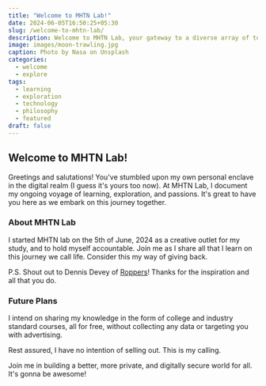 ```yaml
---
title: "Welcome to MHTN Lab!"
date: 2024-06-05T16:50:25+05:30
slug: /welcome-to-mhtn-lab/
description: Welcome to MHTN Lab, your gateway to a diverse array of topics, from cutting-edge technology to timeless philosophical musings.
image: images/moon-trawling.jpg
caption: Photo by Nasa on Unsplash
categories:
  - welcome
  - explore
tags:
  - learning 
  - exploration 
  - technology
  - philosophy
  - featured
draft: false
---
```


## Welcome to MHTN Lab!

Greetings and salutations! You've stumbled upon my own personal enclave in the digital realm (I guess it's yours too now). At MHTN Lab, I document my ongoing voyage of learning, exploration, and passions. It's great to have you here as we embark on this journey together.

### About MHTN Lab

I started MHTN lab on the 5th of June, 2024 as a creative outlet for my study, and to hold myself accountable. Join me as I share all that I learn on this journey we call life. Consider this my way of giving back.

P.S. Shout out to Dennis Devey of [Roppers](https://www.roppers.org)! Thanks for the inspiration and all that you do.

### Future Plans

I intend on sharing my knowledge in the form of college and industry standard courses, all for free, without collecting any data or targeting you with advertising.

Rest assured, I have no intention of selling out. This is my calling. 

Join me in building a better, more private, and digitally secure world for all. It's gonna be awesome!

